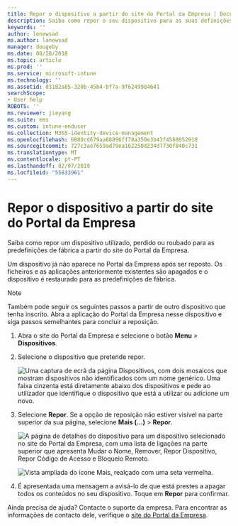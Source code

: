```yaml
---
title: Repor o dispositivo a partir do site do Portal da Empresa | Documentos da Microsoft
description: Saiba como repor o seu dispositivo para as suas definições de fábrica a partir do site do Portal da Empresa.
keywords: ''
author: lenewsad
ms.author: lanewsad
manager: dougeby
ms.date: 08/28/2018
ms.topic: article
ms.prod: ''
ms.service: microsoft-intune
ms.technology: ''
ms.assetid: d3182a85-328b-45b4-bf7a-9f6249984641
searchScope:
- User help
ROBOTS: ''
ms.reviewer: jieyang
ms.suite: ems
ms.custom: intune-enduser
ms.collection: M365-identity-device-management
ms.openlocfilehash: 6880cd679aa88896ff78a350e3b43f4568052918
ms.sourcegitcommit: 727c3ae7659ad79ea162250d234d7730f840c731
ms.translationtype: MT
ms.contentlocale: pt-PT
ms.lasthandoff: 02/07/2019
ms.locfileid: "55833961"
---
```

# <a name="reset-your-device-from-the-company-portal-website"></a>Repor o dispositivo a partir do site do Portal da Empresa

Saiba como repor um dispositivo utilizado, perdido ou roubado para as predefinições de fábrica a partir do site do Portal da Empresa.  

Um dispositivo já não aparece no Portal da Empresa após ser reposto. Os ficheiros e as aplicações anteriormente existentes são apagados e o dispositivo é restaurado para as predefinições de fábrica.

> [!Note]
> Também pode seguir os seguintes passos a partir de outro dispositivo que tenha inscrito. Abra a aplicação do Portal da Empresa nesse dispositivo e siga passos semelhantes para concluir a reposição.  

1. Abra o site do Portal da Empresa e selecione o botão __Menu__ > __Dispositivos__.  

2. Selecione o dispositivo que pretende repor.

    ![Uma captura de ecrã da página Dispositivos, com dois mosaicos que mostram dispositivos não identificados com um nome genérico. Uma faixa cinzenta está diretamente abaixo dos dispositivos e pede ao utilizador que identifique o dispositivo que está a utilizar ou adicione um novo.](./media/rename-reset-device-step2-1808.png)  

3. Selecione **Repor**. Se a opção de reposição não estiver visível na parte superior da sua página, selecione **Mais (…)** > **Repor**.  

     ![A página de detalhes do dispositivo para um dispositivo selecionado no site do Portal da Empresa, com uma lista de ligações na parte superior que apresenta Mudar o Nome, Remover, Repor Dispositivo, Repor Código de Acesso e Bloqueio Remoto. ](./media/rename-reset-device-1808.png)  

    ![Vista ampliada do ícone Mais, realçado com uma seta vermelha.](./media/rename-reset-device-step3-more-1808.png)  

4. É apresentada uma mensagem a avisá-lo de que está prestes a apagar todos os conteúdos no seu dispositivo. Toque em **Repor** para confirmar.  

Ainda precisa de ajuda? Contacte o suporte da empresa. Para encontrar as informações de contacto dele, verifique o [site do Portal da Empresa](https://go.microsoft.com/fwlink/?linkid=2010980).
